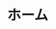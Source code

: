 ---
templateKey: top-page
title: ホーム
cover:
  title: 学びや探究に興味を持つ子どもたちのために
  subtitle: 「創造的な学び」をもたらす書籍や教材を子どもたちに届けます
  backgroundImage: ../images/top-cover.jpg
featured:
  title: Scratchアクティビティ カードブック・シリーズ
  description: 「創造的な学び」を子供たちにもたらすプログラミング学習用カードブックです。子供たちがプログラミングに集中して取り組むのを手助けしてくれます。
  features:
    - MITのScratchチームが開発した最先端のプログラミング学習教材を収録
    - 待望のScratch3.0対応版コーディングカード
    - 小学校の教育現場、放課後プログラムの教材に最適
    - ネット授業の教材としても最適
  books:
    -
      title: Vol.1 名前を動かそう・音楽を作ろう編
      image: ../images/scratch-activity-card-book/vol1-on-sell.png
      price: "¥770+税"
      url: https://www.amazon.co.jp/dp/4910209018
    -
      title: Vol.2 キャラクターを動かそう・さあ、踊ろう編（近日発売）
      image: ../images/scratch-activity-card-book/vol2-coming-soon.png
      price: "¥770+税"
      url: "" 
    -
      title: Vol.3 物語を作ろう・ビデオモーションセンサー編（近日発売）
      image: ../images/scratch-activity-card-book/vol3-coming-soon.png
      price: "¥770+税"
      url: "" 
    -
      title: Vol.4 ゲーム編（近日発売）
      image: ../images/scratch-activity-card-book/vol4-coming-soon.png
      price: "¥1,050+税"
      url: "" 
---